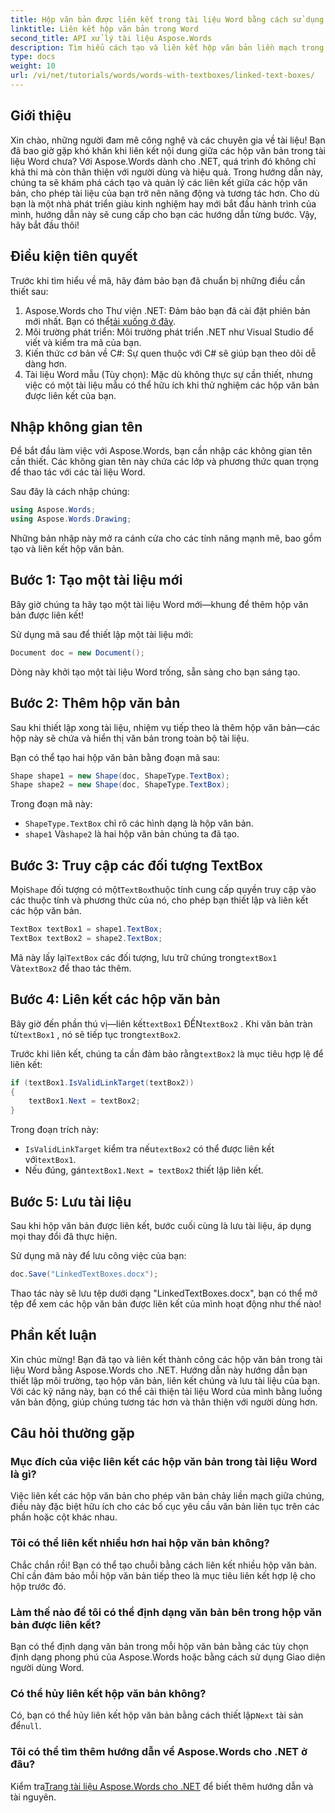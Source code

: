 ```yaml
---
title: Hộp văn bản được liên kết trong tài liệu Word bằng cách sử dụng Aspose.Words cho .NET
linktitle: Liên kết hộp văn bản trong Word
second_title: API xử lý tài liệu Aspose.Words
description: Tìm hiểu cách tạo và liên kết hộp văn bản liền mạch trong tài liệu Word với Aspose.Words cho .NET. Làm theo hướng dẫn chi tiết của chúng tôi để có luồng nội dung dễ dàng và kết quả chuyên nghiệp.
type: docs
weight: 10
url: /vi/net/tutorials/words/words-with-textboxes/linked-text-boxes/
---
```

## Giới thiệu

Xin chào, những người đam mê công nghệ và các chuyên gia về tài liệu! Bạn đã bao giờ gặp khó khăn khi liên kết nội dung giữa các hộp văn bản trong tài liệu Word chưa? Với Aspose.Words dành cho .NET, quá trình đó không chỉ khả thi mà còn thân thiện với người dùng và hiệu quả. Trong hướng dẫn này, chúng ta sẽ khám phá cách tạo và quản lý các liên kết giữa các hộp văn bản, cho phép tài liệu của bạn trở nên năng động và tương tác hơn. Cho dù bạn là một nhà phát triển giàu kinh nghiệm hay mới bắt đầu hành trình của mình, hướng dẫn này sẽ cung cấp cho bạn các hướng dẫn từng bước. Vậy, hãy bắt đầu thôi!

## Điều kiện tiên quyết

Trước khi tìm hiểu về mã, hãy đảm bảo bạn đã chuẩn bị những điều cần thiết sau:

1.  Aspose.Words cho Thư viện .NET: Đảm bảo bạn đã cài đặt phiên bản mới nhất. Bạn có thể[tải xuống ở đây](https://releases.aspose.com/words/net/).
2. Môi trường phát triển: Môi trường phát triển .NET như Visual Studio để viết và kiểm tra mã của bạn.
3. Kiến thức cơ bản về C#: Sự quen thuộc với C# sẽ giúp bạn theo dõi dễ dàng hơn.
4. Tài liệu Word mẫu (Tùy chọn): Mặc dù không thực sự cần thiết, nhưng việc có một tài liệu mẫu có thể hữu ích khi thử nghiệm các hộp văn bản được liên kết của bạn.

## Nhập không gian tên

Để bắt đầu làm việc với Aspose.Words, bạn cần nhập các không gian tên cần thiết. Các không gian tên này chứa các lớp và phương thức quan trọng để thao tác với các tài liệu Word.

Sau đây là cách nhập chúng:

```csharp
using Aspose.Words;
using Aspose.Words.Drawing;
```

Những bản nhập này mở ra cánh cửa cho các tính năng mạnh mẽ, bao gồm tạo và liên kết hộp văn bản.

## Bước 1: Tạo một tài liệu mới

Bây giờ chúng ta hãy tạo một tài liệu Word mới—khung để thêm hộp văn bản được liên kết!

Sử dụng mã sau để thiết lập một tài liệu mới:

```csharp
Document doc = new Document();
```

Dòng này khởi tạo một tài liệu Word trống, sẵn sàng cho bạn sáng tạo.

## Bước 2: Thêm hộp văn bản

Sau khi thiết lập xong tài liệu, nhiệm vụ tiếp theo là thêm hộp văn bản—các hộp này sẽ chứa và hiển thị văn bản trong toàn bộ tài liệu.

Bạn có thể tạo hai hộp văn bản bằng đoạn mã sau:

```csharp
Shape shape1 = new Shape(doc, ShapeType.TextBox);
Shape shape2 = new Shape(doc, ShapeType.TextBox);
```

Trong đoạn mã này:
- `ShapeType.TextBox` chỉ rõ các hình dạng là hộp văn bản.
- `shape1` Và`shape2` là hai hộp văn bản chúng ta đã tạo.

## Bước 3: Truy cập các đối tượng TextBox

 Mọi`Shape` đối tượng có một`TextBox`thuộc tính cung cấp quyền truy cập vào các thuộc tính và phương thức của nó, cho phép bạn thiết lập và liên kết các hộp văn bản.

```csharp
TextBox textBox1 = shape1.TextBox;
TextBox textBox2 = shape2.TextBox;
```

 Mã này lấy lại`TextBox` các đối tượng, lưu trữ chúng trong`textBox1` Và`textBox2` để thao tác thêm.

## Bước 4: Liên kết các hộp văn bản

 Bây giờ đến phần thú vị—liên kết`textBox1` ĐẾN`textBox2` . Khi văn bản tràn từ`textBox1` , nó sẽ tiếp tục trong`textBox2`.

 Trước khi liên kết, chúng ta cần đảm bảo rằng`textBox2` là mục tiêu hợp lệ để liên kết:

```csharp
if (textBox1.IsValidLinkTarget(textBox2))
{
    textBox1.Next = textBox2;
}
```

Trong đoạn trích này:
- `IsValidLinkTarget` kiểm tra nếu`textBox2` có thể được liên kết với`textBox1`.
-  Nếu đúng, gán`textBox1.Next = textBox2` thiết lập liên kết.

## Bước 5: Lưu tài liệu

Sau khi hộp văn bản được liên kết, bước cuối cùng là lưu tài liệu, áp dụng mọi thay đổi đã thực hiện.

Sử dụng mã này để lưu công việc của bạn:

```csharp
doc.Save("LinkedTextBoxes.docx");
```

Thao tác này sẽ lưu tệp dưới dạng "LinkedTextBoxes.docx", bạn có thể mở tệp để xem các hộp văn bản được liên kết của mình hoạt động như thế nào!

## Phần kết luận

Xin chúc mừng! Bạn đã tạo và liên kết thành công các hộp văn bản trong tài liệu Word bằng Aspose.Words cho .NET. Hướng dẫn này hướng dẫn bạn thiết lập môi trường, tạo hộp văn bản, liên kết chúng và lưu tài liệu của bạn. Với các kỹ năng này, bạn có thể cải thiện tài liệu Word của mình bằng luồng văn bản động, giúp chúng tương tác hơn và thân thiện với người dùng hơn.

## Câu hỏi thường gặp

### Mục đích của việc liên kết các hộp văn bản trong tài liệu Word là gì?  
Việc liên kết các hộp văn bản cho phép văn bản chảy liền mạch giữa chúng, điều này đặc biệt hữu ích cho các bố cục yêu cầu văn bản liên tục trên các phần hoặc cột khác nhau.

### Tôi có thể liên kết nhiều hơn hai hộp văn bản không?  
Chắc chắn rồi! Bạn có thể tạo chuỗi bằng cách liên kết nhiều hộp văn bản. Chỉ cần đảm bảo mỗi hộp văn bản tiếp theo là mục tiêu liên kết hợp lệ cho hộp trước đó.

### Làm thế nào để tôi có thể định dạng văn bản bên trong hộp văn bản được liên kết?  
Bạn có thể định dạng văn bản trong mỗi hộp văn bản bằng các tùy chọn định dạng phong phú của Aspose.Words hoặc bằng cách sử dụng Giao diện người dùng Word.

### Có thể hủy liên kết hộp văn bản không?  
 Có, bạn có thể hủy liên kết hộp văn bản bằng cách thiết lập`Next` tài sản để`null`.

### Tôi có thể tìm thêm hướng dẫn về Aspose.Words cho .NET ở đâu?  
 Kiểm tra[Trang tài liệu Aspose.Words cho .NET](https://reference.aspose.com/words/net/) để biết thêm hướng dẫn và tài nguyên.